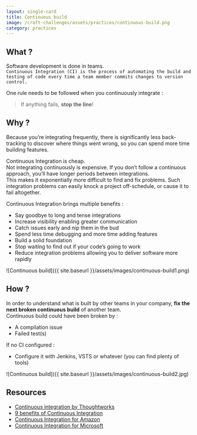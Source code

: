 ```yaml
---
layout: single-card
title: Continuous build
image: /craft-challenges/assets/practices/continuous-build.png
category: practices
---
```



## What ?
Software development is done in teams.  
`Continuous Integration (CI) is the process of automating the build and testing of code every time a team member commits changes to version control.`

One rule needs to be followed when you continuously integrate :  
> If anything fails, **stop the line**!

## Why ?
Because you’re integrating frequently, there is significantly less back-tracking to discover where things went wrong, so you can spend more time building features.

Continuous Integration is cheap.  
Not integrating continuously is expensive. If you don’t follow a continuous approach, you’ll have longer periods between integrations.  
This makes it exponentially more difficult to find and fix problems. Such integration problems can easily knock a project off-schedule, or cause it to fail altogether.

Continuous Integration brings multiple benefits :
* Say goodbye to long and tense integrations
* Increase visibility enabling greater communication
* Catch issues early and nip them in the bud
* Spend less time debugging and more time adding features
* Build a solid foundation
* Stop waiting to find out if your code’s going to work
* Reduce integration problems allowing you to deliver software more rapidly

![Continuous build]({{ site.baseurl }}/assets/images/continuous-build1.png)  

## How ?
In order to understand what is built by other teams in your company, **fix the next broken continuous build** of another team.  
Continuous build could have been broken by :
* A compilation issue
* Failed test(s)  

If no CI configured :
* Configure it with Jenkins, VSTS or whatever (you can find plenty of tools)

![Continuous build]({{ site.baseurl }}/assets/images/continuous-build2.jpg)  

## Resources
* [Continuous integration by Thoughtworks](https://www.thoughtworks.com/continuous-integration)
* [9 benefits of Continuous Integration](https://dzone.com/articles/9-bene-ts-of-continuous-integration)
* [Continuous Integration for Amazon](https://aws.amazon.com/devops/continuous-integration/)
* [Continuous Integration for Microsoft](https://www.visualstudio.com/learn/what-is-continuous-integration/)
